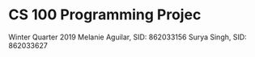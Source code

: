 # CS 100 Programming Projec
Winter Quarter 2019
Melanie Aguilar, SID: 862033156
Surya Singh, SID: 862033627

